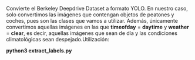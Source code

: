 
Convierte el Berkeley Deepdrive Dataset a formato YOLO. En nuestro caso, solo convertimos las imágenes que contengan objetos de 
peatones y coches, pues son las clases que vamos a utilizar. Además, únicamente convertimos aquellas imágenes en las que **timeofday** = **daytime**
y **weather** = **clear**, es decir, aquellas imágenes que sean de día y las condiciones climatológicas sean despejado.Utilización:

**python3 extract_labels.py**
